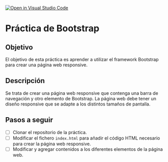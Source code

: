 [![Open in Visual Studio Code](https://classroom.github.com/assets/open-in-vscode-718a45dd9cf7e7f842a935f5ebbe5719a5e09af4491e668f4dbf3b35d5cca122.svg)](https://classroom.github.com/online_ide?assignment_repo_id=11549446&assignment_repo_type=AssignmentRepo)
# Práctica de Bootstrap
 
## Objetivo

El objetivo de esta práctica es aprender a utilizar el framework Bootstrap para crear una página web responsive.

## Descripción

Se trata de crear una página web responsive que contenga una barra de navegación y otro elemento de Bootstrap. La página web debe tener un diseño responsive que se adapte a los distintos tamaños de pantalla.

## Pasos a seguir

- [ ] Clonar el repositorio de la práctica.
- [ ] Modificar el fichero `index.html` para añadir el código HTML necesario para crear la página web responsive.
- [ ] Modificar y agregar contenidos a los diferentes elementos de la página web.
